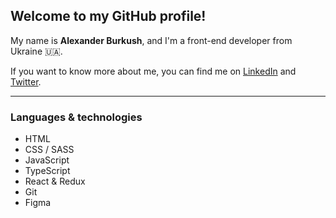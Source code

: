 ## Welcome to my GitHub profile!

My name is **Alexander Burkush**, and I'm a front-end developer from Ukraine 🇺🇦.

If you want to know more about me, you can find me on [LinkedIn](https://www.linkedin.com/in/alexander-burkush/) and [Twitter](https://twitter.com/alexburkush).

---

### Languages & technologies

* HTML
* CSS / SASS
* JavaScript
* TypeScript
* React & Redux
* Git
* Figma
